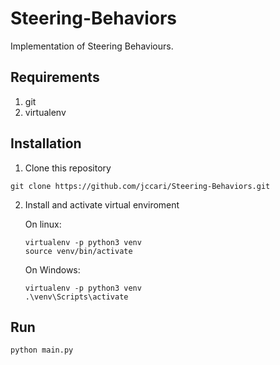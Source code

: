 # Steering-Behaviors
Implementation of Steering Behaviours.

## Requirements
1. git
2. virtualenv

## Installation
1. Clone this repository
```
git clone https://github.com/jccari/Steering-Behaviors.git
```
2. Install and activate virtual enviroment

    On linux:
    ```
    virtualenv -p python3 venv
    source venv/bin/activate
    ```

    On Windows:
    ```
    virtualenv -p python3 venv
    .\venv\Scripts\activate
    ```

## Run 
```
python main.py
```